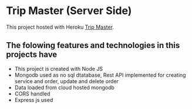 # Trip Master (Server Side)

This project hosted with Heroku [Trip Master](https://creepy-castle-34408.herokuapp.com).

## The folowing features and technologies in this projects have
- This project is created with Node JS
- Mongodb used as no sql dtatabase, Rest API implemented for creating service and order, update and delete order 
- Data loaded from cloud hosted mongodb
- CORS handled
- Express js used
